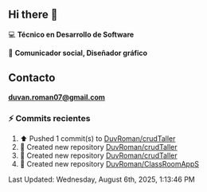 ## Hi there 👋

:computer: **Técnico en Desarrollo de Software**

:pencil: **Comunicador social, Diseñador gráfico**

## Contacto

**<duvan.roman07@gmail.com>**

### :zap: Commits recientes
<!--RECENT_ACTIVITY:start-->
1. ⬆️ Pushed 1 commit(s) to [DuvRoman/crudTaller](https://github.com/DuvRoman/crudTaller)<br>
2. 📔 Created new repository [DuvRoman/crudTaller](https://github.com/DuvRoman/crudTaller)<br>
3. 📔 Created new repository [DuvRoman/crudTaller](https://github.com/DuvRoman/crudTaller)<br>
4. 📔 Created new repository [DuvRoman/ClassRoomAppS](https://github.com/DuvRoman/ClassRoomAppS)<br>
<!--RECENT_ACTIVITY:end-->
<!--RECENT_ACTIVITY:last_update-->
Last Updated: Wednesday, August 6th, 2025, 1:13:46 PM
<!--RECENT_ACTIVITY:last_update_end-->
